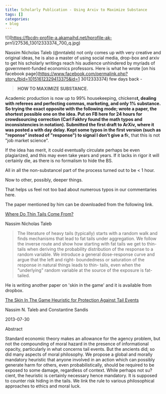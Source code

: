 ```yaml
---
title: Scholarly Publication - Using Arxiv to Maximize Substance
tags: []
categories:
- blog
---
```

![](https://fbcdn-profile-a.akamaihd.net/hprofile-ak-
prn1/27536_13012333374_700_q.jpg)
<!--more-->

Nassim Nicholas Taleb (@nntaleb) not only comes up with very creative and
original ideas, he is also a master of using social media, drop-box and arxiv
to get his scholarly writings reach his audience unhindered by myriads of
government-funded economics professors. Here is what he wrote [on his facebook
page](https://www.facebook.com/permalink.php?story_fbid=10151612329413375&id=1
3012333374) few days back -

> **HOW TO MAXIMIZE SUBSTANCE.**

Academic production is now up to 99% housekeeping, chickens**t, dealing with
referees and perfecting commas, marketing, and only 1% substance. So trying
the exact opposite with the following mode; wrote a paper, the shortest
possible one on the idea. Put on FB here for 24 hours for crowdsourcing
correction (Carl Fakhry found the math typos and inconsistencies in notation).
Submitted the first draft to ArXiv, where it was posted a with day delay. Kept
some typos in the first version (such as "reponse" instead of "response") to
signal I don't give a f**k, that this is not "job market science".

If the idea has merit, it could eventually circulate perhaps be even
plagiarized, and this may even take years and years. If it lacks in rigor it
will certainly die, as there is no formalism to hide the BS.

All in all the non-substancel part of the process turned out to be < 1 hour.

Now to other, possibly, deeper things.

That helps us feel not too bad about numerous typos in our commentaries here.

The paper mentioned by him can be downloaded from the following link.

[Where Do Thin Tails Come From?](http://arxiv.org/abs/1307.6695)

Nassim Nicholas Taleb

> The literature of heavy tails (typically) starts with a random walk and
finds mechanisms that lead to fat tails under aggregation. We follow the
inverse route and show how starting with fat tails we get to thin-tails when
deriving the probability distribution of the response to a random variable. We
introduce a general dose-response curve and argue that the left and right-
boundedness or saturation of the response in natural things leads to thin-
tails, even when the "underlying" random variable at the source of the
exposure is fat-tailed.

He is writing another paper on 'skin in the game' and it is available from
dropbox.

[The Skin In The Game Heuristic for Protection Against Tail
Events](https://dl.dropboxusercontent.com/u/50282823/skin.pdf)

Nassim N. Taleb and Constantine Sandis

>

2013-07-30

Abstract

Standard economic theory makes an allowance for the agency problem, but not
the compounding of moral hazard in the presence of informational opacity,
particularly in what concerns tail events. But the ancients did; so did many
aspects of moral philosophy. We propose a global and morally mandatory
heuristic that anyone involved in an action which can possibly generate harm
for others, even probabilistically, should be required to be exposed to some
damage, regardless of context. While perhaps not su?cient, the heuristic is
certainly necessary hence mandatory. It is supposed to counter risk hiding in
the tails. We link the rule to various philosophical approaches to ethics and
moral luck.

